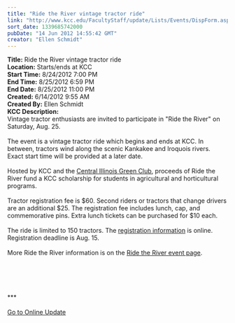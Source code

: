 ```yaml
---
title: "Ride the River vintage tractor ride"
link: "http://www.kcc.edu/FacultyStaff/update/Lists/Events/DispForm.aspx?ID=275"
sort_date: 1339685742000
pubDate: "14 Jun 2012 14:55:42 GMT"
creator: "Ellen Schmidt"
---
```


<div><b>Title:</b> Ride the River vintage tractor ride</div>
<div><b>Location:</b> Starts/ends at KCC</div>
<div><b>Start Time:</b> 8/24/2012 7:00 PM</div>
<div><b>End Time:</b> 8/25/2012 6:59 PM</div>
<div><b>End Date:</b> 8/25/2012 11:00 PM</div>
<div><b>Created:</b> 6/14/2012 9:55 AM</div>
<div><b>Created By:</b> Ellen Schmidt</div>
<div><b>KCC Description:</b> <div class="ExternalClass1F8F79DFD5A04816BD54ECA05CBAE166">
<div>Vintage tractor enthusiasts are invited to participate in &quot;Ride the River&quot; on Saturday, Aug. 25. </div>
<div> </div>
<div>The event is a vintage tractor ride which begins and ends at KCC. In between, tractors wind along the scenic Kankakee and Iroquois rivers. Exact start time will be provided at a later date.</div>
<div> </div>
<div>Hosted by KCC and the <a href="http://centralillinoisgreenclub.com/ride-the-river/ride-the-river-2012/">Central Illinois Green Club</a>, proceeds of Ride the River fund a KCC scholarship for students in agricultural and horticultural programs.</div>
<div> </div>
<div>Tractor registration fee is $60. Second riders or tractors that change drivers are an additional $25. The registration fee includes lunch, cap, and commemorative pins. Extra lunch tickets can be purchased for $10 each. </div>
<div> </div>
<div>The ride is limited to 150 tractors. The <a href="/Foundation/specialevents/Documents/ride-the-river-tractor-reg-2012-2.pdf">registration information</a> is online. Registration deadline is Aug. 15.</div>
<div> </div>
<div>More Ride the River information is on the <a href="/foundation/specialevents/pages/ridetheriver.aspx">Ride the River event page</a>.</div>
<div> </div>
<div> </div>
<div> </div>
<div> </div>
<div>
<div> </div>
<div>
<div class="ExternalClass8FE243A1D12D4E008D1A0CEA4D499155">***</div>
<div class="ExternalClass8FE243A1D12D4E008D1A0CEA4D499155"> </div>
<div class="ExternalClass8FE243A1D12D4E008D1A0CEA4D499155"><a href="/FacultyStaff/update/Pages/dailyupdate.aspx">Go to Online Update</a></div>
<div class="ExternalClass8FE243A1D12D4E008D1A0CEA4D499155"> </div></div><br /></div>
<div><br /> </div></div></div>
